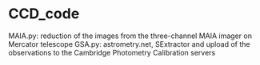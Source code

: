 # CCD_code

MAIA.py: reduction of the images from the three-channel MAIA imager on Mercator telescope
GSA.py: astrometry.net, SExtractor and upload of the observations to the Cambridge Photometry 
Calibration servers
